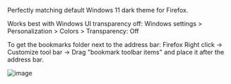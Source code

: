 Perfectly matching default Windows 11 dark theme for Firefox.


Works best with Windows UI transparency off: Windows settings > Personalization > Colors > Transparency: Off


To get the bookmarks folder next to the address bar: Firefox Right click -> Customize tool bar -> Drag "bookmark toolbar items" and place it after the address bar.


![image](https://github.com/gsture/firefox_fluent/assets/31156691/a1fb300e-5ccc-450c-a648-d5d64c305f36)
